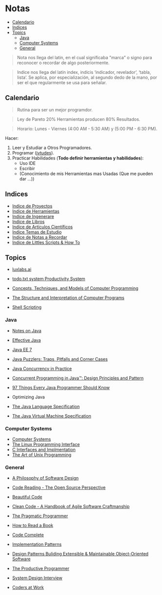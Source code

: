 # Notas

- [Calendario](#calendario)
- [Indices](#indices) 
- [Topics](#topics)
  - [Java](#java)
  - [Computer Systems](#computer-systems)
  - [General](#general)

> Nota nos llega del latin, en el cual significaba "marca" o signo para reconocer o recordar de algo posteriormente.

> Indice nos llega  del latín index, indicis ‘indicador, revelador’, ‘tabla, lista’. Se aplica, por especialización, al segundo dedo de la mano, por ser el que regularmente se usa para señalar.

## Calendario

> Rutina para ser un mejor programdor.

> Ley de Pareto 20% Herramientas producen 80% Resultados.

> Horario: Lunes - Viernes (4:00 AM - 5:30 AM) y (5:00 PM - 6:30 PM).

Hacer:
  1. Leer y Estudiar a Otros Programadores.
  2. Programar ([jvtudes](https://github.com/dbremont/jvtudes)).
  3. Practicar Habilidades (**Todo definir herramientas y habilidades**):
     - Uso IDE
     - Escribir
     - (Conocimiento de mis Herramientas mas Usadas (Que me pueden dar ...))
 
## Indices
- [Indice de Proyectos](https://colab.research.google.com/github/dbremont/Notas/blob/main/Indice_de_Proyectos.ipynb)
- [Indice  de Herramientas](https://colab.research.google.com/github/dbremont/Notas/blob/main/Indice_de_Herramientas.ipynb)
- [Indice  de Ingenerare](https://colab.research.google.com/github/dbremont/Notas/blob/main/Indice_de_Ingenerare.ipynb)
- [Indice de Libros](https://colab.research.google.com/github/dbremont/Notas/blob/main/Indice%20de%20Libros.ipynb)
- [Indice de Artículos Científicos](https://colab.research.google.com/github/dbremont/Notas/blob/main/Indice%20de%20Art%C3%ADculos%20Cient%C3%ADficos.ipynb)
- [Indice Temas de Estudio](https://colab.research.google.com/github/dbremont/Notas/blob/main/Indice%20de%20Temas%20de%20Estudio.ipynb)
- [Indice de Notas a Recordar](https://colab.research.google.com/github/dbremont/Notas/blob/main/Indice_de_Notas_a_Recordar.ipynb)
- [Indice de Littles Scripts & How To](https://colab.research.google.com/github/dbremont/Notas/blob/main/Indice_de_Littles_Scripts_%26_How_To.ipynb)


## Topics

- [luxlabs.ai](https://colab.research.google.com/github/dbremont/Notas/blob/main/Ingenerare/luxlabs.ai.ipynb)
- [todo.txt system Productivity System](https://colab.research.google.com/github/dbremont/Notas/blob/main/Ingenerare/todo.txt%20system%20Productivity%20System.ipynb)



- [Concepts, Techniques, and Models of Computer Programming](https://colab.research.google.com/github/dbremont/Notas/blob/main/Libros/Computacion/Concepts%2C%20Techniques%2C%20and%20Models%20of%20Computer%20Programming.ipynb)
- [The Structure and Interpretation of Computer Programs](https://colab.research.google.com/github/dbremont/Notas/blob/main/Libros/Computacion/The%20Structure%20and%20Interpretation%20of%20Computer%20Programs.ipynb)
- [Shell Scripting](https://colab.research.google.com/github/dbremont/Notas/blob/main/Libros/Computacion/Shell_Scripting.ipynb)

### Java

- [Notes on Java](https://colab.research.google.com/github/dbremont/Notas/blob/main/Herramientas/Java.ipynb)
- [Effective Java](https://colab.research.google.com/github/dbremont/Notas/blob/main/Libros/Computacion/Effective_Java.ipynb)
- [Java EE 7](https://colab.research.google.com/github/dbremont/Notas/blob/main/Libros/Computacion/Java_EE_8.ipynb)
- [Java Puzzlers: Traps, Pitfalls and Corner Cases](https://colab.research.google.com/github/dbremont/Notas/blob/main/Libros/Computacion/Java_Puzzlers_Traps%2C_Pitfalls_and_Corner_Cases.ipynb)
- [Java Concurrency in Practice](https://colab.research.google.com/github/dbremont/Notas/blob/main/Libros/Computacion/Java_Concurrency_in_Practice.ipynb)
- [Concurrent Programming in Java™: Design Principles and Pattern](https://colab.research.google.com/github/dbremont/Notas/blob/main/Libros/Computacion/Concurent_Programming_in_Java_Design_Principles_and_Patterns.ipynb)

- [97 Things Every Java Programmer Should Know](https://colab.research.google.com/github/dbremont/Notas/blob/main/Libros/Computacion/97_Things_Every_Java_Programmer_Should_Know.ipynb)

- Optimizing Java

- [The Java Language Specification](https://colab.research.google.com/github/dbremont/Notas/blob/main/Libros/Computacion/The_Java_Language_Specification.ipynb)
- [The Java Virtual Machine Specification](https://colab.research.google.com/github/dbremont/Notas/blob/main/Libros/Computacion/The_Java_Virtual_Machine_Specification.ipynb)

### Computer Systems

- [Computer Systems](https://colab.research.google.com/github/dbremont/Notas/blob/main/Libros/Computacion/Computer%20Systems%20A%20Programmer's%20Perspective.ipynb)
- [The Linux Programming Interface](https://colab.research.google.com/github/dbremont/Notas/blob/main/Libros/Computacion/The%20Linux%20Programming%20Interface.ipynb)
- [C Interfaces and Implmentation](https://colab.research.google.com/github/dbremont/Notas/blob/main/Libros/Computacion/C%20Interfaces%20and%20Implementations.ipynb)
- [The Art of Unix Programming](https://colab.research.google.com/github/dbremont/Notas/blob/main/Libros/Computacion/The%20Art%20of%20Unix%20Programming.ipynb)

### General

- [A Philosophy of Software Design](https://colab.research.google.com/github/dbremont/Notas/blob/main/Libros/Computacion/A%20Philosophy%20of%20Software%20Design.ipynb)
- [Code Reading - The Open Source Perspective](https://colab.research.google.com/github/dbremont/Notas/blob/main/Libros/Computacion/Code%20Reading%20-%20The%20Open%20Source%20Perspective.ipynb)
- [Beautiful Code](https://colab.research.google.com/github/dbremont/Notas/blob/main/Libros/Computacion/Beautiful_Code.ipynb)
- [Clean Code - A Handbook of Agile Software Craftmanship](https://colab.research.google.com/github/dbremont/Notas/blob/main/Libros/Computacion/Clean%20Code%20-%20A%20Handbook%20of%20Agile%20Software%20Craftmanship.ipynb)
- [The Pragmatic Programmer](https://colab.research.google.com/github/dbremont/Notas/blob/main/Libros/Computacion/The%20Pragmatic%20Programmer.ipynb)
- [How to Read a Book](https://colab.research.google.com/github/dbremont/Notas/blob/main/Libros/Otros/How%20to%20Read%20a%20Book.ipynb)


- [Code Complete](https://colab.research.google.com/github/dbremont/Notas/blob/main/Libros/Computacion/Code%20Complete%202%20Ed.ipynb)


* [Implementation Patterns](https://colab.research.google.com/github/dbremont/Notas/blob/main/Libros/Computacion/Implementation_Patterns.ipynb)
* [Design Patterns Buliding Extensible & Maintainable Object-Oriented Software](https://colab.research.google.com/github/dbremont/Notas/blob/main/Libros/Computacion/Design_Patterns_Buliding_Extensible_%26_Maintainable_Object_Oriented_Software_.ipynb)


* [The Productive Programmer](https://colab.research.google.com/github/dbremont/Notas/blob/main/Libros/Computacion/The_Productive_Programmer.ipynb)
* [System Design Interview](https://colab.research.google.com/github/dbremont/Notas/blob/main/Libros/Computacion/System_Design_Interview.)
* [Coders at Work](https://colab.research.google.com/github/dbremont/Notas/blob/main/Libros/Computacion/Coders_at_Work.ipynb)
